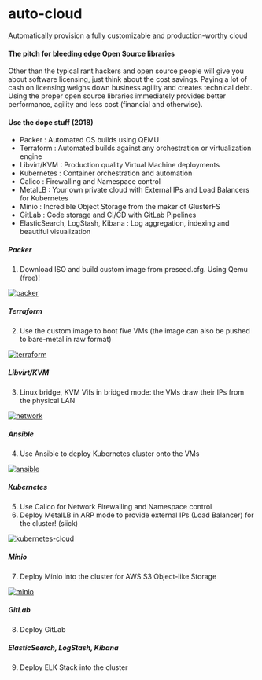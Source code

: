 # auto-cloud
Automatically provision a fully customizable and production-worthy cloud<br>

#### The pitch for bleeding edge Open Source libraries
Other than the typical rant hackers and open source people will give you about software licensing, just think about the cost savings. Paying a lot of cash on licensing weighs down business agility and creates technical debt. Using the proper open source libraries immediately provides better performance, agility and less cost (financial and otherwise).

#### Use the dope stuff (2018)
- Packer : Automated OS builds using QEMU
- Terraform : Automated builds against any orchestration or virtualization engine
- Libvirt/KVM : Production quality Virtual Machine deployments
- Kubernetes : Container orchestration and automation
- Calico : Firewalling and Namespace control
- MetalLB : Your own private cloud with External IPs and Load Balancers for Kubernetes
- Minio : Incredible Object Storage from the maker of GlusterFS
- GitLab : Code storage and CI/CD with GitLab Pipelines
- ElasticSearch, LogStash, Kibana : Log aggregation, indexing and beautiful visualization

##### Packer
1. Download ISO and build custom image from preseed.cfg. Using Qemu (free)!

[![packer](http://img.youtube.com/vi/fC3yvUoQvkg/0.jpg)](http://www.youtube.com/watch?v=fC3yvUoQvkg "Packer")

##### Terraform
2. Use the custom image to boot five VMs (the image can also be pushed to bare-metal in raw format)

[![terraform](http://img.youtube.com/vi/vOiPVzaY0FU/0.jpg)](http://www.youtube.com/watch?v=vOiPVzaY0FU "Terraform")

##### Libvirt/KVM
3. Linux bridge, KVM Vifs in bridged mode: the VMs draw their IPs from the physical LAN

[![network](http://img.youtube.com/vi/WcYCrEe7fBE/0.jpg)](http://www.youtube.com/watch?v=WcYCrEe7fBE "Network")

##### Ansible
4. Use Ansible to deploy Kubernetes cluster onto the VMs

[![ansible](http://img.youtube.com/vi/EA7OCNWavWQ/0.jpg)](http://www.youtube.com/watch?v=EA7OCNWavWQ "Ansible")

##### Kubernetes
5. Use Calico for Network Firewalling and Namespace control
6. Deploy MetalLB in ARP mode to provide external IPs (Load Balancer) for the cluster! (siick)

[![kubernetes-cloud](http://img.youtube.com/vi/hXLanHLcAEQ/0.jpg)](http://www.youtube.com/watch?v=hXLanHLcAEQ "Kubernetes Cloud")

##### Minio
7. Deploy Minio into the cluster for AWS S3 Object-like Storage

[![minio](http://img.youtube.com/vi/uj4t3E_KwVs/0.jpg)](http://www.youtube.com/watch?v=uj4t3E_KwVs "Minio")

##### GitLab
8. Deploy GitLab

##### ElasticSearch, LogStash, Kibana
9. Deploy ELK Stack into the cluster
